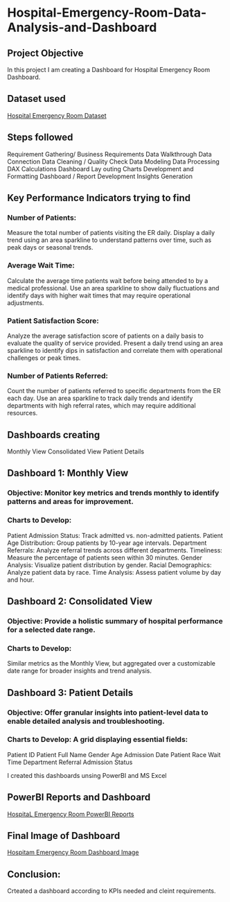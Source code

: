 # Hospital-Emergency-Room-Data-Analysis-and-Dashboard
## Project Objective
In this project I am creating a Dashboard for Hospital Emergency Room Dashboard.

## Dataset used 
<a href="https://github.com/mahi12198/Hospital-Emergency-Room-Data-Analysis-and-Dashboard/blob/main/Hospital%20Emergency%20Data%20analysis%20and%20Project%20Dataset.csv">Hospital Emergency Room Dataset</a>

## Steps followed 
Requirement Gathering/ Business Requirements
Data Walkthrough
Data Connection
Data Cleaning / Quality Check
Data Modeling
Data Processing
DAX Calculations
Dashboard Lay outing
Charts Development and Formatting
Dashboard / Report Development
Insights Generation

## Key Performance Indicators trying to find
### Number of Patients:
Measure the total number of patients visiting the ER daily.
Display a daily trend using an area sparkline to understand patterns over time, such as peak days or seasonal trends.
### Average Wait Time:
Calculate the average time patients wait before being attended to by a medical professional.
Use an area sparkline to show daily fluctuations and identify days with higher wait times that may require operational adjustments.
### Patient Satisfaction Score:
Analyze the average satisfaction score of patients on a daily basis to evaluate the quality of service provided.
Present a daily trend using an area sparkline to identify dips in satisfaction and correlate them with operational challenges or peak times.
### Number of Patients Referred:
Count the number of patients referred to specific departments from the ER each day.
Use an area sparkline to track daily trends and identify departments with high referral rates, which may require additional resources.


## Dashboards creating 
Monthly View
Consolidated View
Patient Details


## Dashboard 1: Monthly View 
### Objective: Monitor key metrics and trends monthly to identify patterns and areas for improvement.
### Charts to Develop:
Patient Admission Status: Track admitted vs. non-admitted patients.
Patient Age Distribution: Group patients by 10-year age intervals.
Department Referrals: Analyze referral trends across different departments.
Timeliness: Measure the percentage of patients seen within 30 minutes.
Gender Analysis: Visualize patient distribution by gender.
Racial Demographics: Analyze patient data by race.
Time Analysis: Assess patient volume by day and hour.

## Dashboard 2: Consolidated View 
### Objective: Provide a holistic summary of hospital performance for a selected date range.
###  Charts to Develop:
Similar metrics as the Monthly View, but aggregated over a customizable date range for broader insights and trend analysis.

## Dashboard 3: Patient Details
### Objective: Offer granular insights into patient-level data to enable detailed analysis and troubleshooting.
### Charts to Develop: A grid displaying essential fields:
Patient ID
Patient Full Name
Gender
Age
Admission Date
Patient Race
Wait Time
Department Referral
Admission Status

I created this dashboards unsing PowerBI and MS Excel 
## PowerBI Reports and Dashboard
<a href="https://github.com/mahi12198/Hospital-Emergency-Room-Data-Analysis-and-Dashboard/blob/main/Hospital%20Emergency%20Data%20Analysis%20Dashboard.pbix">HospitaL Emergency Room PowerBI Reports</a>

## Final Image of Dashboard
<a href="https://github.com/mahi12198/Hospital-Emergency-Room-Data-Analysis-and-Dashboard/blob/main/Dashboard.png">Hospitam Emergency Room Dashboard Image</a>

## Conclusion: 
Crteated a dashboard according to KPIs needed and cleint requirements. 



